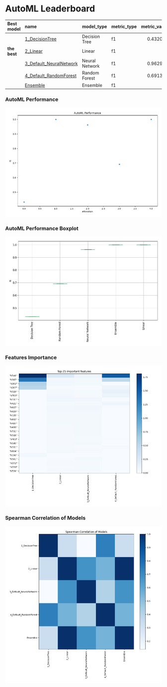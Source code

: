 # AutoML Leaderboard

| Best model   | name                                                         | model_type     | metric_type   |   metric_value |   train_time |
|:-------------|:-------------------------------------------------------------|:---------------|:--------------|---------------:|-------------:|
|              | [1_DecisionTree](1_DecisionTree/README.md)                   | Decision Tree  | f1            |       0.432099 |        11.15 |
| **the best** | [2_Linear](2_Linear/README.md)                               | Linear         | f1            |       1        |        10.06 |
|              | [3_Default_NeuralNetwork](3_Default_NeuralNetwork/README.md) | Neural Network | f1            |       0.962963 |        11.2  |
|              | [4_Default_RandomForest](4_Default_RandomForest/README.md)   | Random Forest  | f1            |       0.691358 |        30.04 |
|              | [Ensemble](Ensemble/README.md)                               | Ensemble       | f1            |       1        |         0.23 |

### AutoML Performance
![AutoML Performance](ldb_performance.png)

### AutoML Performance Boxplot
![AutoML Performance Boxplot](ldb_performance_boxplot.png)

### Features Importance
![features importance across models](features_heatmap.png)



### Spearman Correlation of Models
![models spearman correlation](correlation_heatmap.png)

